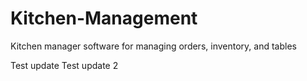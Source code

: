 # Kitchen-Management
Kitchen manager software for managing orders, inventory, and tables

Test update
Test update 2
